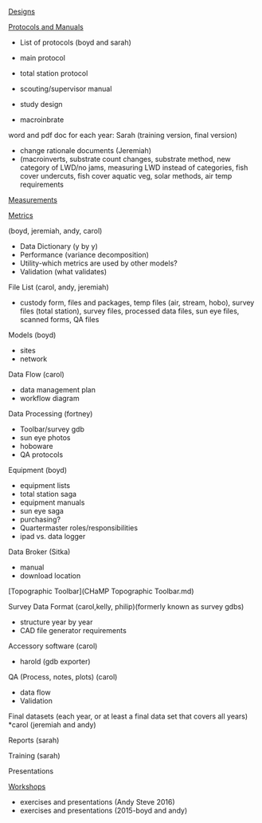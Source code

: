 

[Designs](Designs.md)

[Protocols and Manuals](ProtocolMainPage.md)

- List of protocols (boyd and sarah)  

- main protocol  
- total station protocol  
- scouting/supervisor manual  
- study design  
- macroinbrate  

word and pdf doc for each year: Sarah (training version, final version)

- change rationale documents (Jeremiah)
- (macroinverts, substrate count changes, substrate method, new category of LWD/no jams, measuring LWD instead of categories, fish cover undercuts, fish cover aquatic veg, solar methods, air temp requirements 

[Measurements](MeasurementsMainPage.md)

[Metrics](MetricsMainPage.md) 

(boyd, jeremiah, andy, carol)

- Data Dictionary (y by y)
- Performance (variance decomposition)
- Utility-which metrics are used by other models? 
- Validation (what validates)

File List (carol, andy, jeremiah)

- custody form, files and packages, temp files (air, stream, hobo), survey files (total station), survey files, processed data files, sun eye files, scanned forms, QA files

Models (boyd)

- sites
- network

Data Flow (carol)

- data management plan
- workflow diagram

Data Processing (fortney)

- Toolbar/survey gdb
- sun eye photos
- hoboware
- QA protocols

Equipment (boyd)

- equipment lists 
- total station saga
- equipment manuals
- sun eye saga
- purchasing?
- Quartermaster roles/responsibilities
- ipad vs. data logger

Data Broker (Sitka)

- manual
- download location

[Topographic Toolbar](CHaMP Topographic Toolbar.md)


Survey Data Format (carol,kelly, philip)(formerly known as survey gdbs)

- structure year by year
- CAD file generator requirements

Accessory software (carol)

- harold (gdb exporter)

QA (Process, notes, plots) (carol)

- data flow
- Validation

Final datasets (each year, or at least a final data set that covers all years)
*carol (jeremiah and andy)

Reports (sarah)

Training (sarah)

Presentations

[Workshops](WorkshopsMainPage.md)

- exercises and presentations (Andy Steve 2016) 
- exercises and presentations (2015-boyd and andy)
